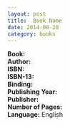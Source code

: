 ```yaml
---
layout: post
title:  Book Name
date: 2014-08-20
category: books
---
```

  
**Book:**   
**Author:**   
**ISBN:**   
**ISBN-13:**   
**Binding:**   
**Publishing Year:**   
**Publisher:**   
**Number of Pages:**   
**Language:** English  

